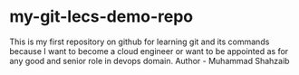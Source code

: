 # my-git-lecs-demo-repo
This is my first repository on github for learning git and its commands because I want to become a cloud engineer or want to be appointed as for any good and senior role in devops domain.
Author - Muhammad Shahzaib
